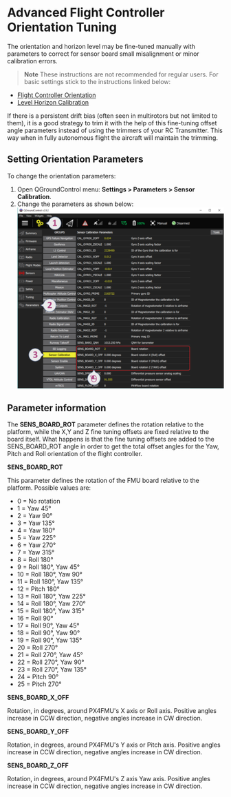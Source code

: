 # Advanced Flight Controller Orientation Tuning

The orientation and horizon level may be fine-tuned manually with parameters to correct for sensor board small misalignment or minor calibration errors.

> **Note** These instructions are not recommended for regular users. For basic settings stick to the instructions linked below:
  * [Flight Controller Orientation](../config/flight_controller_orientation.md)
  * [Level Horizon Calibration](../config/level_horizon_calibration.md) 

If there is a persistent drift bias (often seen in multirotors but not limited to them), it is a good strategy to trim it with the help of this fine-tuning offset angle parameters instead of using the trimmers of your RC Transmitter. This way when in fully autonomous flight the aircraft will maintain the trimming. 

## Setting Orientation Parameters

To change the orientation parameters:

1. Open QGroundControl menu: **Settings > Parameters > Sensor Calibration**.
2. Change the parameters as shown below:
   ![FC Orientation QGC v2](../../assets/qgc/setup/sensor/fc_orientation_qgc_v2.png)


## Parameter information

The **SENS_BOARD_ROT** parameter defines the rotation relative to the platform, while the X,Y and Z fine tuning offsets are fixed relative to the board itself. What happens is that the fine tuning offsets are added to the SENS_BOARD_ROT angle in order to get the total offset angles for the Yaw, Pitch and Roll orientation of the flight controller.

**SENS_BOARD_ROT**

This parameter defines the rotation of the FMU board relative to the platform. Possible values are:

- 0 = No rotation
- 1 = Yaw 45°
- 2 = Yaw 90°
- 3 = Yaw 135°
- 4 = Yaw 180°
- 5 = Yaw 225°
- 6 = Yaw 270°
- 7 = Yaw 315°
- 8 = Roll 180°
- 9 = Roll 180°, Yaw 45°
- 10 = Roll 180°, Yaw 90°
- 11 = Roll 180°, Yaw 135°
- 12 = Pitch 180°
- 13 = Roll 180°, Yaw 225°
- 14 = Roll 180°, Yaw 270°
- 15 = Roll 180°, Yaw 315°
- 16 = Roll 90°
- 17 = Roll 90°, Yaw 45°
- 18 = Roll 90°, Yaw 90°
- 19 = Roll 90°, Yaw 135°
- 20 = Roll 270°
- 21 = Roll 270°, Yaw 45°
- 22 = Roll 270°, Yaw 90°
- 23 = Roll 270°, Yaw 135°
- 24 = Pitch 90°
- 25 = Pitch 270°


**SENS_BOARD_X_OFF**

Rotation, in degrees, around PX4FMU's X axis or Roll axis. Positive
angles increase in CCW direction, negative angles increase in CW
direction.

**SENS_BOARD_Y_OFF**

Rotation, in degrees, around PX4FMU's Y axis or Pitch axis. Positive
angles increase in CCW direction, negative angles increase in CW
direction.

**SENS_BOARD_Z_OFF**

Rotation, in degrees, around PX4FMU's Z axis Yaw axis. Positive angles
increase in CCW direction, negative angles increase in CW direction.
